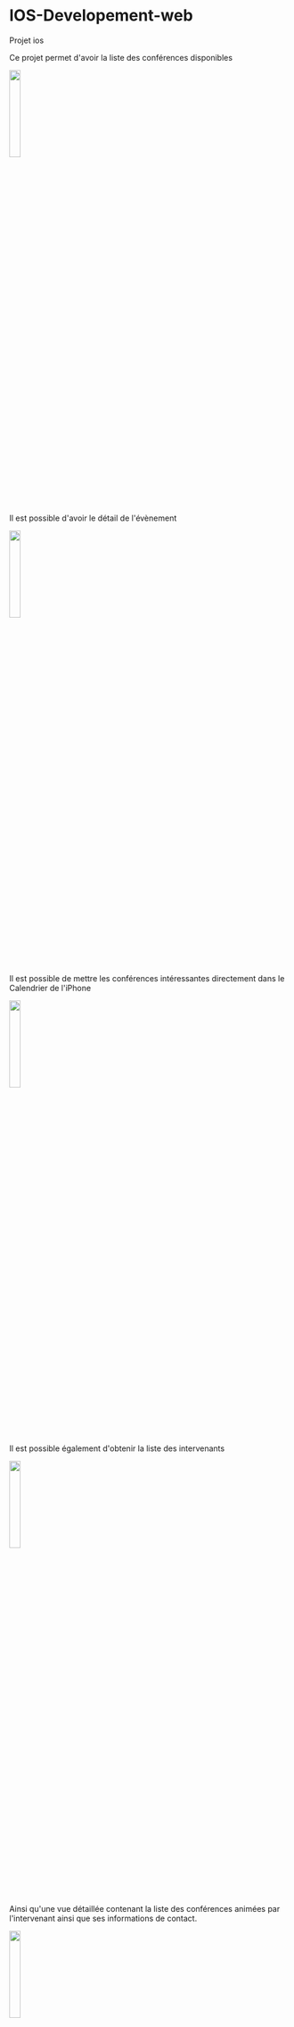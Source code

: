 # IOS-Developement-web
Projet ios

Ce projet permet d'avoir la liste des conférences disponibles

<img src="https://user-images.githubusercontent.com/37299867/211359038-82088d2a-b80b-4fad-8fa0-55e789736ffd.png" width=20% height=20%>

Il est possible d'avoir le détail de l'évènement

<img src="https://user-images.githubusercontent.com/37299867/211359120-5680d9b6-3342-455e-aab6-8721d3277aed.png" width=20% height=20%>

Il est possible de mettre les conférences intéressantes directement dans le Calendrier de l'iPhone

<img src="https://user-images.githubusercontent.com/37299867/211359197-fd3dfbe4-7fb4-4b48-8c1e-f0c6d41153df.png" width=20% height=20%>

Il est possible également d'obtenir la liste des intervenants

<img src="https://user-images.githubusercontent.com/37299867/211359258-13ad0bd9-b642-4f83-8300-f357af2c4289.png" width=20% height=20%>

Ainsi qu'une vue détaillée contenant la liste des conférences animées par l'intervenant ainsi que ses informations de contact.

<img src="https://user-images.githubusercontent.com/37299867/211359325-6b8b2ae6-bba5-474a-92fe-5c3f11dfd00f.png" width=20% height=20%>

Enfin les informations pratiques sont également directement disponibles dans l'application

<img src="https://user-images.githubusercontent.com/37299867/211359390-4af80a58-48d7-4b62-8c7a-5cdf439912f6.png" width=20% height=20%>

